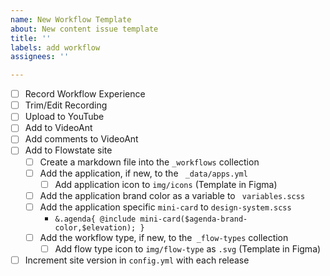 ```yaml
---
name: New Workflow Template
about: New content issue template
title: ''
labels: add workflow
assignees: ''

---
```


- [ ] Record Workflow Experience
- [ ] Trim/Edit Recording
- [ ] Upload to YouTube
- [ ] Add to VideoAnt
- [ ] Add comments to VideoAnt
- [ ] Add to Flowstate site
  - [ ] Create a markdown file into the `_workflows` collection
  - [ ] Add the application, if new, to the ` _data/apps.yml`
    - [ ] Add application icon to `img/icons` (Template in Figma)
  - [ ] Add the application brand color as a variable to ` variables.scss`
  - [ ] Add the application specific `mini-card` to `design-system.scss`
    - `&.agenda{ @include mini-card($agenda-brand-color,$elevation); } `
  - [ ] Add the workflow type, if new, to the` _flow-types` collection
    - [ ] Add flow type icon to `img/flow-type` as `.svg` (Template in Figma)
- [ ] Increment site version in `config.yml` with each release

